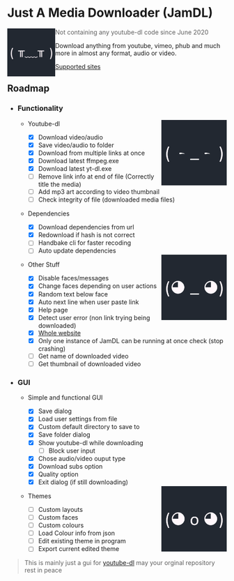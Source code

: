 # Just A Media Downloader (JamDL)

<img align="left" width="110" height="110" src="https://raw.githubusercontent.com/B0N3head/Just-A-Media-Downloader/master/JamDL/Resources/cry.png">

>Not containing any youtube-dl code since June 2020

Download anything from youtube, vimeo, phub and much more in almost any format, audio or video.

[Supported sites](https://ytdl-org.github.io/youtube-dl/supportedsites.html)


## Roadmap
 - ### Functionality
      
      <img align="right" width="150" height="150" src="https://raw.githubusercontent.com/B0N3head/Just-A-Media-Downloader/master/JamDL/Resources/bored.png">
      
	- Youtube-dl
		- [x] Download video/audio
		- [x] Save video/audio to folder
		- [x] Download from multiple links at once
		- [x] Download latest ffmpeg.exe
		- [x] Download latest yt-dl.exe
		- [ ] Remove link info at end of file (Correctly title the media)
		- [ ] Add mp3 art according to video thumbnail
		- [ ] Check integrity of file (downloaded media files)
	- Dependencies
		- [x] Download dependencies from url
		- [x] Redownload if hash is not correct
		- [ ] Handbake cli for faster recoding
		- [ ] Auto update dependencies 
    
      <img align="right" width="150" height="150" src="https://raw.githubusercontent.com/B0N3head/Just-A-Media-Downloader/master/JamDL/Resources/nutral.png">
      
	- Other Stuff
 		- [x] Disable faces/messages
		- [x] Change faces depending on user actions
		- [x] Random text below face
		- [x] Auto next line when user paste link
		- [x] Help page
		- [x] Detect user error (non link trying being downloaded)
		- [x] [Whole website](https://bonehead.xyz/jamdl.html)
		- [x] Only one instance of JamDL can be running at once check (stop crashing)
		- [ ] Get name of downloaded video
		- [ ] Get thumbnail of downloaded video
    
 - ### GUI
	- Simple and functional GUI
		- [X] Save dialog
		- [X] Load user settings from file
		- [X] Custom default directory to save to
		- [X] Save folder dialog
		- [X] Show youtube-dl while downloading
		  - [ ] Block user input
		- [X] Chose audio/video ouput type
		- [X] Download subs option 
		- [X] Quality option 
 		- [X] Exit dialog (if still downloading)
    
 		 <img align="right" width="150" height="150" src="https://raw.githubusercontent.com/B0N3head/Just-A-Media-Downloader/master/JamDL/Resources/excited.png">
     
	- Themes
  		- [ ] Custom layouts
		- [ ] Custom faces
		- [ ] Custom colours
		- [ ] Load Colour info from json
		- [ ] Edit existing theme in program
		- [ ] Export current edited theme
    
> This is mainly just a gui for [youtube-dl](http://yt-dl.org/) may your orginal repository rest in peace
